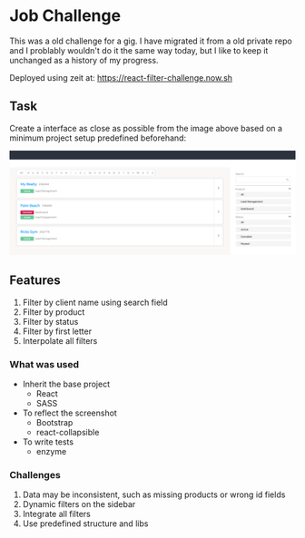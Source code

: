 # Job Challenge
This was a old challenge for a gig.
I have migrated it from a old private repo and I problably wouldn't do it the same way today, but I like to keep it unchanged as a history of my progress.

Deployed using zeit at: https://react-filter-challenge.now.sh

## Task
Create a interface as close as possible from the image above based on a minimum project setup predefined beforehand:

![](mock.png)

## Features
1. Filter by client name using search field
2. Filter by product 
3. Filter by status
4. Filter by first letter
5. Interpolate all filters

### What was used
- Inherit the base project
    - React
    - SASS 
- To reflect the screenshot
    - Bootstrap 
    - react-collapsible
- To write tests
    - enzyme
### Challenges
1. Data may be inconsistent, such as missing products or wrong id fields
2. Dynamic filters on the sidebar
3. Integrate all filters
4. Use predefined structure and libs
